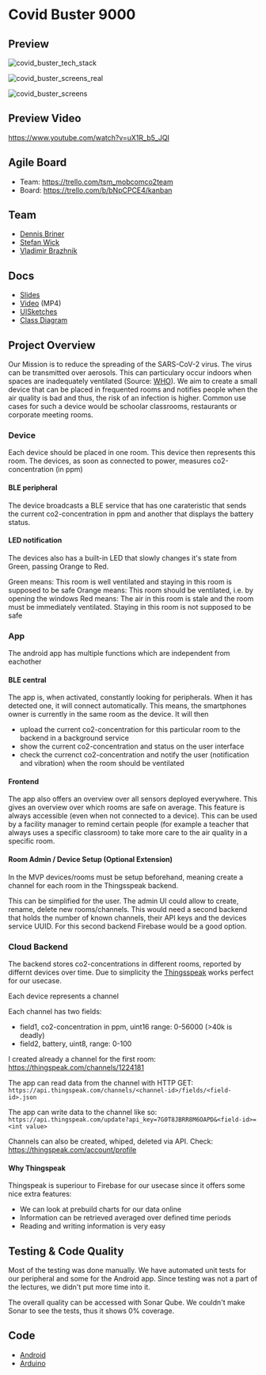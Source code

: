 # Covid Buster 9000
## Preview
![covid_buster_tech_stack](https://github.com/user-attachments/assets/c96b3b3c-a070-4f20-94ea-5d46b4e53d79)

![covid_buster_screens_real](https://github.com/user-attachments/assets/04f96d1b-7004-434d-9d65-ae4946dfce2f)

![covid_buster_screens](https://github.com/user-attachments/assets/38dbd5fe-bf17-4174-a2b5-4f28c56bbf63)

## Preview Video
https://www.youtube.com/watch?v=uX1R_b5_JQI

## Agile Board
* Team: https://trello.com/tsm_mobcomco2team
* Board: https://trello.com/b/bNpCPCE4/kanban

## Team
* [Dennis Briner](https://github.com/TheMen4ce)
* [Stefan Wick](https://github.com/wickdev)
* [Vladimir Brazhnik](https://github.com/4realDev)

## Docs
* [Slides](https://docs.google.com/presentation/d/1LQ77AjYsA2AsoAlaf-1ryAkffRm060hJ0MQgu7ak1nI/edit#slide=id.g723630543_3_0)
* [Video](https://drive.google.com/file/d/1889uhlroge8Ggu7UIv40mozf6lYQPhnd/view?usp=sharing) (MP4)
* [UISketches](Docs)
* [Class Diagram](https://drive.google.com/file/d/1qiJj_hMIhar-pp_2rVHpa_LUboA9ZGWx/view?usp=sharing)

## Project Overview
Our Mission is to reduce the spreading of the SARS-CoV-2 virus. The virus can be transmitted over aerosols. This can particulary occur indoors when spaces are inadequately ventilated (Source: [WHO](https://www.who.int/news-room/q-a-detail/q-a-how-is-covid-19-transmitted)). We aim to create a small device that can be placed in frequented rooms and notifies people when the air quality is bad and thus, the risk of an infection is higher. Common use cases for such a device would be schoolar classrooms, restaurants or corporate meeting rooms.

### Device
Each device should be placed in one room. This device then represents this room. The devices, as soon as connected to power, measures co2-concentration (in ppm)

#### BLE peripheral
The device broadcasts a BLE service that has one carateristic that sends the current co2-concentration in ppm and another that displays the battery status.

#### LED notification
The devices also has a built-in LED that slowly changes it's state from Green, passing Orange to Red. 

Green means: This room is well ventilated and staying in this room is supposed to be safe
Orange means: This room should be ventilated, i.e. by opening the windows
Red means: The air in this room is stale and the room must be immediately ventilated. Staying in this room is not supposed to be safe

### App
The android app has multiple functions which are independent from eachother

#### BLE central
The app is, when activated, constantly looking for peripherals. When it has detected one, it will connect automatically. This means, the smartphones owner is currently in the same room as the device. It will then
* upload the current co2-concentration for this particular room to the backend in a background service
* show the current co2-concentration and status on the user interface
* check the currenct co2-concentration and notify the user (notification and vibration) when the room should be ventilated

#### Frontend
The app also offers an overview over all sensors deployed everywhere. This gives an overview over which rooms are safe on average. This feature is always accessible (even when not connected to a device). This can be used by a facility manager to remind certain people (for example a teacher that always uses a specific classroom) to take more care to the air quality in a specific room.

#### Room Admin / Device Setup (Optional Extension)
In the MVP devices/rooms must be setup beforehand, meaning create a channel for each room in the Thingsspeak backend.

This can be simplified for the user. The admin UI could allow to create, rename, delete new rooms/channels. This would need a second backend that holds the number of known channels, their API keys and the devices service UUID. For this second backend Firebase would be a good option.

### Cloud Backend
The backend stores co2-concentrations in different rooms, reported by differnt devices over time. Due to simplicity the [Thingsspeak](thingspeak.com) works perfect for our usecase.

Each device represents a channel

Each channel has two fields:
* field1, co2-concentration in ppm, uint16 range: 0-56000 (>40k is deadly)
* field2, battery, uint8, range: 0-100

I created already a channel for the first room:
https://thingspeak.com/channels/1224181

The app can read data from the channel with HTTP GET:
`https://api.thingspeak.com/channels/<channel-id>/fields/<field-id>.json`

The app can write data to the channel like so:
`https://api.thingspeak.com/update?api_key=7G0T8JBRR8M6OAPD&<field-id>=<int value>`

Channels can also be created, whiped, deleted via API. Check:
https://thingspeak.com/account/profile

#### Why Thingspeak
Thingspeak is superiour to Firebase for our usecase since it offers some nice extra features:

- We can look at prebuild charts for our data online
- Information can be retrieved averaged over defined time periods
- Reading and writing information is very easy

## Testing & Code Quality
Most of the testing was done manually. We have automated unit tests for our peripheral and some for the Android app. Since testing was not a part of the lectures, we didn't put more time into it.

The overall quality can be accessed with Sonar Qube. We couldn't make Sonar to see the tests, thus it shows 0% coverage.

## Code
* [Android](Android)
* [Arduino](Arduino)

